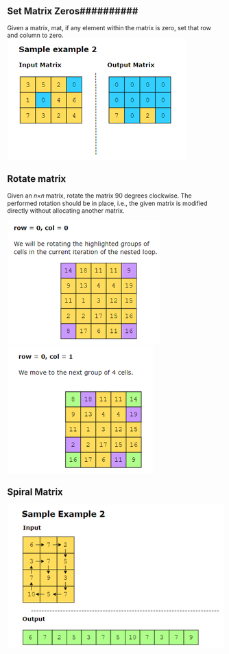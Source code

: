 ## Set Matrix Zeros##########
Given a matrix, mat, if any element within the matrix is zero, set that row and column to zero.
![alt text](image.png)

## Rotate matrix #######################
Given an 𝑛×𝑛 matrix, rotate the matrix 90 degrees clockwise. The performed rotation should be in place, i.e., the given matrix is modified directly without allocating another matrix.

![alt text](image-1.png)
![alt text](image-2.png)

## Spiral Matrix #######################
![alt text](image-3.png)
